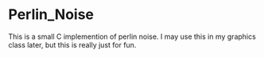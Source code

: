 # Perlin_Noise
This is a small C implemention of perlin noise. I may use this in my graphics class later, but this is really just for fun.
